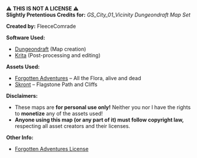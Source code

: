 ⚠️ **THIS IS NOT A LICENSE** ⚠️<br>
**Slightly Pretentious Credits for:** *GS_City_01_Vicinity Dungeondraft Map Set*

**Created by:** FleeceComrade

**Software Used:**
- [Dungeondraft](https://dungeondraft.net/) (Map creation)
- [Krita](https://krita.org/en/) (Post-processing and editing)

**Assets Used:**
- [Forgotten Adventures](https://www.forgotten-adventures.net/) – All the Flora, alive and dead
- [Skront](https://cartographyassets.com/creator/skront-stuff/) – Flagstone Path and Cliffs

**Disclaimers:**
- These maps are **for personal use only!** Neither you nor I have the rights to **monetize** any of the assets used!
- **Anyone using this map (or any part of it) must follow copyright law,** respecting all asset creators and their licenses.

**Other Info:**
- [Forgotten Adventures License](https://docs.google.com/document/d/1YVEXSHlePMtlD-CPAigBF_b_dX9AoLEDJt4mv0oVyvQ/edit?tab=t.0)
